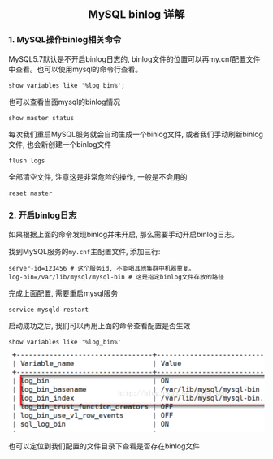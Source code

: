 ## <center>MySQL binlog 详解</center>

### 1. MySQL操作binlog相关命令

MySQL5.7默认是不开启binlog日志的, binlog文件的位置可以再my.cnf配置文件中查看。也可以使用mysql的命令行查看。

```shell
show variables like '%log_bin%';
```

也可以查看当面mysql的binlog情况

```shell
show master status
```

每次我们重启MySQL服务就会自动生成一个binlog文件, 或者我们手动刷新binlog文件, 也会新创建一个binlog文件

```shell
flush logs
```

全部清空文件, 注意这是非常危险的操作, 一般是不会用的

```shell
reset master
```

### 2. 开启binlog日志

如果根据上面的命令发现binlog并未开启, 那么需要手动开启binlog日志。

找到MySQL服务的`my.cnf`主配置文件, 添加三行:

```shell
server-id=123456 # 这个服务id, 不能喝其他集群中机器重复。
log-bin=/var/lib/mysql/mysql-bin # 这是指定binlog文件存放的路径
```

完成上面配置, 需要重启mysql服务 

```shell
service mysqld restart
```

启动成功之后, 我们可以再用上面的命令查看配置是否生效

```shell
show variables like '%log_bin%'
```

![binlog_start](/database/MySQL/MySQL_Cluster/images\binlog_start.png)

也可以定位到我们配置的文件目录下查看是否存在binlog文件